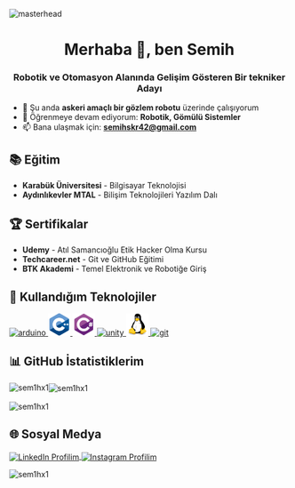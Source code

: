 ![masterhead](https://media.licdn.com/dms/image/v2/D4D16AQE_pbAmfyT80A/profile-displaybackgroundimage-shrink_350_1400/B4DZd6Zh8xGUAc-/0/1750105203274?e=1760572800&v=beta&t=88e9EAxjncmTf913xzDFZQO6rtA6UycJQtCQdZmVkzo)
<h1 align="center">Merhaba 👋, ben Semih</h1>
<h3 align="center">Robotik ve Otomasyon Alanında Gelişim Gösteren Bir tekniker Adayı</h3>

- 🔭 Şu anda **askeri amaçlı bir gözlem robotu** üzerinde çalışıyorum
- 🌱 Öğrenmeye devam ediyorum: **Robotik, Gömülü Sistemler**
- 📫 Bana ulaşmak için: **semihskr42@gmail.com**

## 📚 Eğitim

- **Karabük Üniversitesi** - Bilgisayar Teknolojisi
- **Aydınlıkevler MTAL** - Bilişim Teknolojileri Yazılım Dalı

## 🏆 Sertifikalar

- **Udemy** - Atıl Samancıoğlu Etik Hacker Olma Kursu
- **Techcareer.net** - Git ve GitHub Eğitimi
- **BTK Akademi** - Temel Elektronik ve Robotiğe Giriş

## 🔧 Kullandığım Teknolojiler

<p align="left">
  <a href="https://www.arduino.cc/" target="_blank" rel="noreferrer">
    <img src="https://cdn.worldvectorlogo.com/logos/arduino-1.svg" alt="arduino" width="40" height="40"/>
  </a>
  <a href="https://www.w3schools.com/cpp/" target="_blank" rel="noreferrer">
    <img src="https://raw.githubusercontent.com/devicons/devicon/master/icons/cplusplus/cplusplus-original.svg" alt="cplusplus" width="40" height="40"/>
  </a>
  <a href="https://www.w3schools.com/cs/" target="_blank" rel="noreferrer">
    <img src="https://raw.githubusercontent.com/devicons/devicon/master/icons/csharp/csharp-original.svg" alt="csharp" width="40" height="40"/>
  </a>
  <a href="https://unity.com/" target="_blank" rel="noreferrer">
    <img src="https://www.vectorlogo.zone/logos/unity3d/unity3d-icon.svg" alt="unity" width="40" height="40"/>
  </a>
  <a href="https://www.linux.org/" target="_blank" rel="noreferrer">
    <img src="https://raw.githubusercontent.com/devicons/devicon/master/icons/linux/linux-original.svg" alt="linux" width="40" height="40"/>
  </a>
  <a href="https://git-scm.com/" target="_blank" rel="noreferrer">
    <img src="https://www.vectorlogo.zone/logos/git-scm/git-scm-icon.svg" alt="git" width="40" height="40"/>
  </a>
</p>

## 📊 GitHub İstatistiklerim

<p>
  <img align="left" src="https://github-readme-stats.vercel.app/api/top-langs?username=sem1hx1&show_icons=true&locale=tr&layout=compact&theme=radical" alt="sem1hx1" />
</p>

<p>
  <img align="center" src="https://github-readme-stats.vercel.app/api?username=sem1hx1&show_icons=true&locale=tr&theme=radical" alt="sem1hx1" />
</p>

<p>
  <img align="center" src="https://github-readme-streak-stats.herokuapp.com/?user=sem1hx1&theme=radical" alt="sem1hx1" />
</p>

## 🌐 Sosyal Medya

<p align="left">
  <a href="https://www.linkedin.com/in/semih-%c5%9feker/" target="blank">
    <img align="center" src="https://raw.githubusercontent.com/rahuldkjain/github-profile-readme-generator/master/src/images/icons/Social/linked-in-alt.svg" alt="LinkedIn Profilim" height="30" width="40" />
  </a>
  <a href="https://www.instagram.com/semih_seker13/" target="blank">
    <img align="center" src="https://raw.githubusercontent.com/rahuldkjain/github-profile-readme-generator/master/src/images/icons/Social/instagram.svg" alt="Instagram Profilim" height="30" width="40" />
  </a>
</p>

<p align="left"> <img src="https://komarev.com/ghpvc/?username=sem1hx1&label=Profil%20Görüntüleme&color=0e75b6&style=flat" alt="sem1hx1" /> </p>
